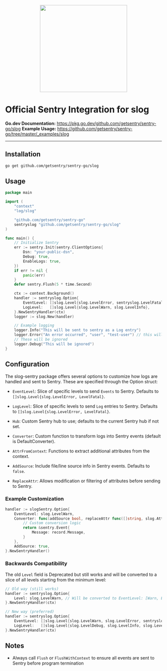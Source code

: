 <p align="center">
  <a href="https://sentry.io" target="_blank" align="center">
    <img src="https://sentry-brand.storage.googleapis.com/sentry-logo-black.png" width="280">
  </a>
  <br />
</p>

# Official Sentry Integration for slog

**Go.dev Documentation:** https://pkg.go.dev/github.com/getsentry/sentry-go/slog
**Example Usage:** https://github.com/getsentry/sentry-go/tree/master/_examples/slog

---

## Installation

```sh
go get github.com/getsentry/sentry-go/slog

```

## Usage

```go
package main

import (
	"context"
	"log/slog"

	"github.com/getsentry/sentry-go"
	sentryslog "github.com/getsentry/sentry-go/slog"
)

func main() {
	// Initialize Sentry
	err := sentry.Init(sentry.ClientOptions{
		Dsn: "your-public-dsn",
		Debug: true,
        EnableLogs: true, 
	})
	if err != nil {
		panic(err)
	}
	defer sentry.Flush(5 * time.Second)

	ctx := context.Background()
	handler := sentryslog.Option{
		EventLevel: []slog.Level{slog.LevelError, sentryslog.LevelFatal}, // Only Error and Fatal as events
		LogLevel:   []slog.Level{slog.LevelWarn, slog.LevelInfo},         // Only Warn and Info as logs
	}.NewSentryHandler(ctx)
    logger := slog.New(handler)

	// Example logging
	logger.Info("This will be sent to sentry as a Log entry")
	logger.Error("An error occurred", "user", "test-user") // this will be sent as an Event
	// These will be ignored
	logger.Debug("This will be ignored")
}
```

## Configuration

The slog-sentry package offers several options to customize how logs are handled and sent to Sentry. These are specified through the Option struct:

- `EventLevel`: Slice of specific levels to send `Events` to Sentry. Defaults to `[]slog.Level{slog.LevelError, LevelFatal}`.

- `LogLevel`: Slice of specific levels to send `Log` entries to Sentry. Defaults to `[]slog.Level{slog.LevelError, LevelFatal}`.

- `Hub`: Custom Sentry hub to use; defaults to the current Sentry hub if not set.

- `Converter`: Custom function to transform logs into Sentry events (default is DefaultConverter).

- `AttrFromContext`: Functions to extract additional attributes from the context.

- `AddSource`: Include file/line source info in Sentry events. Defaults to `false`.

- `ReplaceAttr`:  Allows modification or filtering of attributes before sending to Sentry.


### Example Customization

```go
handler := slogSentry.Option{
	EventLevel: slog.LevelWarn,
	Converter: func(addSource bool, replaceAttr func([]string, slog.Attr) slog.Attr, attrs []slog.Attr, groups []string, record *slog.Record, hub *sentry.Hub) *sentry.Event {
		// Custom conversion logic
		return &sentry.Event{
			Message: record.Message,
		}
	},
	AddSource: true,
}.NewSentryHandler()
```

### Backwards Compatibility

The old `Level` field is Deprecated but still works and will be converted to a slice of all levels starting from the minimum level:

```go
// Old way (still works)
handler := sentryslog.Option{
    Level: slog.LevelWarn, // Will be converted to EventLevel: [Warn, Error, Fatal]
}.NewSentryHandler(ctx)

// New way (preferred)
handler := sentryslog.Option{
    EventLevel: []slog.Level{slog.LevelWarn, slog.LevelError, sentryslog.LevelFatal},
    LogLevel:   []slog.Level{slog.LevelDebug, slog.LevelInfo, slog.LevelWarn, slog.LevelError, sentryslog.LevelFatal},
}.NewSentryHandler(ctx)
```
## Notes

- Always call `Flush` or `FlushWithContext` to ensure all events are sent to Sentry before program termination
